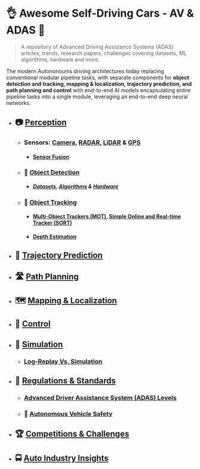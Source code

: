 # :ok_hand: Awesome Self-Driving Cars - AV & ADAS :car:

> A repository of Advanced Driving Assistance Systems (ADAS) articles, trends, research papers, challenges covering datasets, ML algorithms, hardware and more.

The modern Autononoums driving architectures today replacing conventional modular pipeline tasks, with separate components for **object detection and tracking, mapping & localization, trajectory prediction, and path planning and control** with end-to-end AI models encapsulating entire pipeline tasks into a single module, leveraging an end-to-end deep neural networks.

- ## :camera: [Perception](docs/perception.md)
  - ### Sensors: [Camera](), [RADAR](), [LiDAR]() & [GPS]()
    - #### [Sensor Fusion]()
  - ### :vertical_traffic_light: [Object Detection]()
    - ##### [Datasets](), [Algorithms]() & [Hardware]()
  - ### :minibus: [Object Tracking]() 

    - #### [Multi-Object Trackers (MOT)](), [Simple Online and Real-time Tracker (SORT)]()

    - #### [Depth Estimation]()

- ## :blue_car: [Trajectory Prediction](docs/prediction.md)

- ## :motorway: [Path Planning](docs/docs/planning.md)

- ## :world_map: [Mapping & Localization](docs/mapping.md)

- ## :compass: [Control](control.md)

- ## :city_sunset: [Simulation](docs/simulation.md)

  - ### [Log-Replay Vs. Simulation]()

- ## :medal_sports: [Regulations & Standards](docs/regulations.md)

  - ### [Advanced Driver Assistance System (ADAS) Levels]()

  - ### :safety_vest: [Autonomous Vehicle Safety]()

- ## :trophy: [Competitions & Challenges](docs/competitons.md)

- ## :oncoming_bus: [Auto Industry Insights]()
